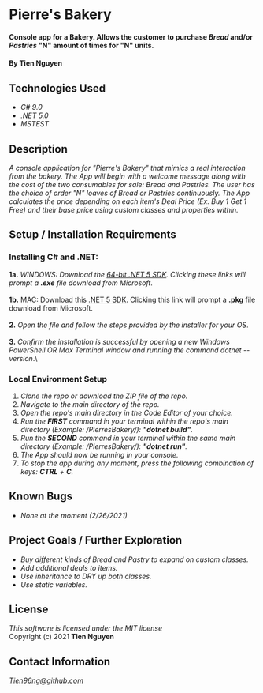 # Pierre's Bakery

#### Console app for a Bakery. Allows the customer to purchase _Bread_ and/or _Pastries_ "N" amount of times for "N" units.

#### By Tien Nguyen

## Technologies Used

* _C# 9.0_
* _.NET 5.0_
* _MSTEST_

## Description
_A console application for "Pierre's Bakery" that mimics a real interaction from the bakery. The App will begin with a welcome message along with the cost of the two consumables for sale: Bread and Pastries. The user has the choice of order "N" loaves of Bread or Pastries continuously. The App calculates the price depending on each item's Deal Price (Ex. Buy 1 Get 1 Free) and their base price using custom classes and properties within._

## Setup / Installation Requirements

### Installing C# and .NET:
  **1a.** _WINDOWS: Download the [64-bit .NET 5 SDK](https://dotnet.microsoft.com/download/dotnet/thank-you/sdk-5.0.102-windows-x64-installer). Clicking these links will prompt a **.exe** file download from Microsoft_.\
  \
  **1b.** MAC: Download this [.NET 5 SDK](https://dotnet.microsoft.com/download/dotnet/thank-you/sdk-5.0.100-macos-x64-installer). Clicking this link will prompt a **.pkg** file download from Microsoft.\
  \
  **2.** _Open the file and follow the steps provided by the installer for your OS_.\
  \
  **3.** _Confirm the installation is successful by opening a new Windows PowerShell OR Max Terminal window and running the command dotnet --version_.\

### Local Environment Setup
1. _Clone the repo or download the ZIP file of the repo._
2. _Navigate to the main directory of the repo._
3. _Open the repo's main directory in the Code Editor of your choice._
6. _Run the **FIRST** command in your terminal within the repo's main directory (Example: /PierresBakery/): __"dotnet build"__._
6. _Run the **SECOND** command in your terminal within the same main directory (Example: /PierresBakery/): __"dotnet run"__._
7. _The App should now be running in your console._
8. _To stop the app during any moment, press the following combination of keys: _**CTRL**_ + _**C**_._

## Known Bugs

* _None at the moment (2/26/2021)_

## Project Goals / Further Exploration
- _Buy different kinds of Bread and Pastry to expand on custom classes._
- _Add additional deals to items._
- _Use inheritance to DRY up both classes._
- _Use static variables._

## License
_This software is licensed under the MIT license_\
Copyright (c) 2021 __Tien Nguyen__

## Contact Information
_<Tien96ng@github.com>_